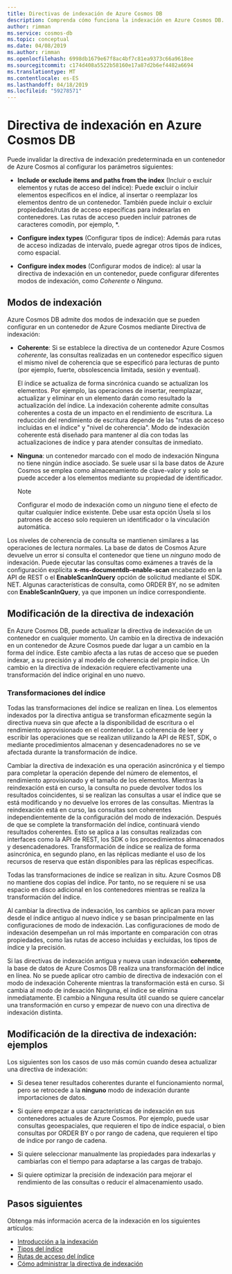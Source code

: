 ```yaml
---
title: Directivas de indexación de Azure Cosmos DB
description: Comprenda cómo funciona la indexación en Azure Cosmos DB. Obtenga información sobre la configuración y cambio de la directiva de indexación para una indexación automática y un mayor rendimiento.
author: rimman
ms.service: cosmos-db
ms.topic: conceptual
ms.date: 04/08/2019
ms.author: rimman
ms.openlocfilehash: 6998db1679e67f8ac4bf7c81ea9373c66a9618ee
ms.sourcegitcommit: c174d408a5522b58160e17a87d2b6ef4482a6694
ms.translationtype: MT
ms.contentlocale: es-ES
ms.lasthandoff: 04/18/2019
ms.locfileid: "59278571"
---
```

# <a name="index-policy-in-azure-cosmos-db"></a>Directiva de indexación en Azure Cosmos DB

Puede invalidar la directiva de indexación predeterminada en un contenedor de Azure Cosmos al configurar los parámetros siguientes:

* **Include or exclude items and paths from the index** (Incluir o excluir elementos y rutas de acceso del índice): Puede excluir o incluir elementos específicos en el índice, al insertar o reemplazar los elementos dentro de un contenedor. También puede incluir o excluir propiedades/rutas de acceso específicas para indexarlas en contenedores. Las rutas de acceso pueden incluir patrones de caracteres comodín, por ejemplo, *.

* **Configure index types** (Configurar tipos de índice): Además para rutas de acceso indizadas de intervalo, puede agregar otros tipos de índices, como espacial.

* **Configure index modes** (Configurar modos de índice): al usar la directiva de indexación en un contenedor, puede configurar diferentes modos de indexación, como *Coherente* o *Ninguna*.

## <a name="indexing-modes"></a>Modos de indexación

Azure Cosmos DB admite dos modos de indexación que se pueden configurar en un contenedor de Azure Cosmos mediante Directiva de indexación:

* **Coherente**: Si se establece la directiva de un contenedor Azure Cosmos *coherente*, las consultas realizadas en un contenedor específico siguen el mismo nivel de coherencia que se especificó para lecturas de punto (por ejemplo, fuerte, obsolescencia limitada, sesión y eventual). 

  El índice se actualiza de forma sincrónica cuando se actualizan los elementos. Por ejemplo, las operaciones de insertar, reemplazar, actualizar y eliminar en un elemento darán como resultado la actualización del índice. La indexación coherente admite consultas coherentes a costa de un impacto en el rendimiento de escritura. La reducción del rendimiento de escritura depende de las "rutas de acceso incluidas en el índice" y "nivel de coherencia". Modo de indexación coherente está diseñado para mantener al día con todas las actualizaciones de índice y para atender consultas de inmediato.

* **Ninguna**: un contenedor marcado con el modo de indexación Ninguna no tiene ningún índice asociado. Se suele usar si la base datos de Azure Cosmos se emplea como almacenamiento de clave-valor y solo se puede acceder a los elementos mediante su propiedad de identificador.

  > [!NOTE]
  > Configurar el modo de indexación como un *ninguno* tiene el efecto de quitar cualquier índice existente. Debe usar esta opción Úsela si los patrones de acceso solo requieren un identificador o la vinculación automática.

Los niveles de coherencia de consulta se mantienen similares a las operaciones de lectura normales. La base de datos de Cosmos Azure devuelve un error si consulta el contenedor que tiene un *ninguno* modo de indexación. Puede ejecutar las consultas como exámenes a través de la configuración explícita **x-ms-documentdb-enable-scan** encabezado en la API de REST o el **EnableScanInQuery** opción de solicitud mediante el SDK. NET. Algunas características de consulta, como ORDER BY, no se admiten con **EnableScanInQuery**, ya que imponen un índice correspondiente.

## <a name="modifying-the-indexing-policy"></a>Modificación de la directiva de indexación

En Azure Cosmos DB, puede actualizar la directiva de indexación de un contenedor en cualquier momento. Un cambio en la directiva de indexación en un contenedor de Azure Cosmos puede dar lugar a un cambio en la forma del índice. Este cambio afecta a las rutas de acceso que se pueden indexar, a su precisión y al modelo de coherencia del propio índice. Un cambio en la directiva de indexación requiere efectivamente una transformación del índice original en uno nuevo.

### <a name="index-transformations"></a>Transformaciones del índice

Todas las transformaciones del índice se realizan en línea. Los elementos indexados por la directiva antigua se transforman eficazmente según la directiva nueva sin que afecte a la disponibilidad de escritura o el rendimiento aprovisionado en el contenedor. La coherencia de leer y escribir las operaciones que se realizan utilizando la API de REST, SDK, o mediante procedimientos almacenan y desencadenadores no se ve afectada durante la transformación de índice.

Cambiar la directiva de indexación es una operación asincrónica y el tiempo para completar la operación depende del número de elementos, el rendimiento aprovisionado y el tamaño de los elementos. Mientras la reindexación está en curso, la consulta no puede devolver todos los resultados coincidentes, si se realizan las consultas a usar el índice que se está modificando y no devuelve los errores de las consultas. Mientras la reindexación está en curso, las consultas son coherentes independientemente de la configuración del modo de indexación. Después de que se complete la transformación del índice, continuará viendo resultados coherentes. Esto se aplica a las consultas realizadas con interfaces como la API de REST, los SDK o los procedimientos almacenados y desencadenadores. Transformación de índice se realiza de forma asincrónica, en segundo plano, en las réplicas mediante el uso de los recursos de reserva que están disponibles para las réplicas específicas.

Todas las transformaciones de índice se realizan in situ. Azure Cosmos DB no mantiene dos copias del índice. Por tanto, no se requiere ni se usa espacio en disco adicional en los contenedores mientras se realiza la transformación del índice.

Al cambiar la directiva de indexación, los cambios se aplican para mover desde el índice antiguo al nuevo índice y se basan principalmente en las configuraciones de modo de indexación. Las configuraciones de modo de indexación desempeñan un rol más importante en comparación con otras propiedades, como las rutas de acceso incluidas y excluidas, los tipos de índice y la precisión.

Si las directivas de indexación antigua y nueva usan indexación **coherente**, la base de datos de Azure Cosmos DB realiza una transformación del índice en línea. No se puede aplicar otro cambio de directiva de indexación con el modo de indexación Coherente mientras la transformación está en curso. Si cambia al modo de indexación Ninguna, el índice se elimina inmediatamente. El cambio a Ninguna resulta útil cuando se quiere cancelar una transformación en curso y empezar de nuevo con una directiva de indexación distinta.

## <a name="modifying-the-indexing-policy---examples"></a>Modificación de la directiva de indexación: ejemplos

Los siguientes son los casos de uso más común cuando desea actualizar una directiva de indexación:

* Si desea tener resultados coherentes durante el funcionamiento normal, pero se retrocede a la **ninguno** modo de indexación durante importaciones de datos.

* Si quiere empezar a usar características de indexación en sus contenedores actuales de Azure Cosmos. Por ejemplo, puede usar consultas geoespaciales, que requieren el tipo de índice espacial, o bien consultas por ORDER BY o por rango de cadena, que requieren el tipo de índice por rango de cadena.

* Si quiere seleccionar manualmente las propiedades para indexarlas y cambiarlas con el tiempo para adaptarse a las cargas de trabajo.

* Si quiere optimizar la precisión de indexación para mejorar el rendimiento de las consultas o reducir el almacenamiento usado.

## <a name="next-steps"></a>Pasos siguientes

Obtenga más información acerca de la indexación en los siguientes artículos:

* [Introducción a la indexación](index-overview.md)
* [Tipos del índice](index-types.md)
* [Rutas de acceso del índice](index-paths.md)
* [Cómo administrar la directiva de indexación](how-to-manage-indexing-policy.md)
